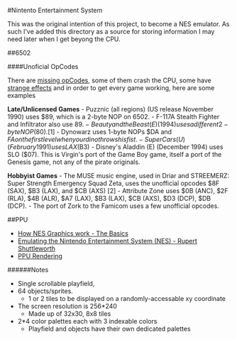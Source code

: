 #Nintento Entertainment System

This was the original intention of this project, to become a NES emulator.  As such I've added this directory as a source for storing information I may need later when I get beyong the CPU.

##6502

####Unoficial OpCodes

There are [missing opCodes](http://wiki.nesdev.com/w/index.php/CPU_unofficial_opcodes), some of them crash the CPU, some have [strange effects](http://wiki.nesdev.com/w/index.php/Programming_with_unofficial_opcodes) and in order to get every game working, here are some examples

 __Late/Unlicensed Games__
    - Puzznic (all regions) (US release November 1990) uses $89, which is a 2-byte NOP on 6502.
    - F-117A Stealth Fighter and Infiltrator also use $89.
    - Beauty and the Beast (E) (1994) uses a different 2-byte NOP ($80).[1]
    - Dynowarz uses 1-byte NOPs $DA and $FA on the first level when your dino throws his fist.
    - Super Cars (U) (February 1991) uses LAX ($B3)
    - Disney's Aladdin (E) (December 1994) uses SLO ($07). This is Virgin's port of the Game Boy game, itself a port of the Genesis game, not any of the pirate originals.
    
 __Hobbyist Games__
    - The MUSE music engine, used in Driar and STREEMERZ: Super Strength Emergency Squad Zeta, uses the unofficial opcodes $8F (SAX), $B3 (LAX), and $CB (AXS) [2]
    - Attribute Zone uses $0B (ANC), $2F (RLA), $4B (ALR), $A7 (LAX), $B3 (LAX), $CB (AXS), $D3 (DCP), $DB (DCP).
    - The port of Zork to the Famicom uses a few unofficial opcodes.
    
##PPU

 - [How NES Graphics work - The Basics](http://web.textfiles.com/games/nesgfx.txt)
 - [Emulating the Nintendo Entertainment System (NES) -  Rupert Shuttleworth](http://www.optimuscopri.me/nes/report.pdf)
 - [PPU Rendering](https://wiki.nesdev.com/w/index.php/PPU_rendering)

######Notes

 - Single scrollable playfield, 
 - 64 objects/sprites. 
    - 1 or 2 tiles to be displayed on a randomly-accessable xy coordinate
 - The screen resolution is 256*240
    - Made up of 32x30, 8x8 tiles
 - 2*4 color palettes each with 3 indexable colors
    - Playfield and objects have their own dedicated palettes
